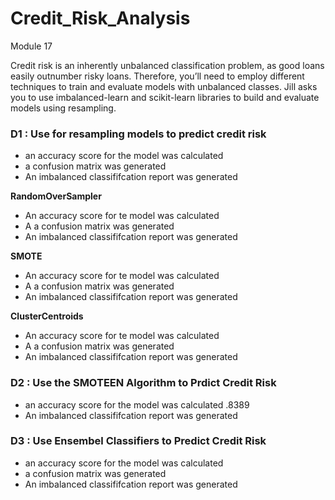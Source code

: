 # Credit_Risk_Analysis
Module 17

Credit risk is an inherently unbalanced classification problem, as good loans easily outnumber risky loans. Therefore, you’ll need to employ different techniques to train and evaluate models with unbalanced classes. Jill asks you to use imbalanced-learn and scikit-learn libraries to build and evaluate models using resampling.

### D1 : Use for resampling models to predict credit risk
 - an accuracy score for the model was calculated
 - a confusion matrix was generated
 - An imbalanced classififcation report was generated

 **RandomOverSampler**
  - An accuracy score for te model was calculated
  - A a confusion matrix was generated
  - An imbalanced classififcation report was generated

**SMOTE**
  - An accuracy score for te model was calculated
  - A a confusion matrix was generated
  - An imbalanced classififcation report was generated

**ClusterCentroids**
  - An accuracy score for te model was calculated
  - A a confusion matrix was generated
  - An imbalanced classififcation report was generated

  ### D2 : Use the SMOTEEN Algorithm to Prdict Credit Risk
 - an accuracy score for the model was calculated .8389
 - An imbalanced classififcation report was generated

 ### D3 : Use Ensembel Classifiers to Predict Credit Risk
 - an accuracy score for the model was calculated
 - a confusion matrix was generated
 - An imbalanced classififcation report was generated
